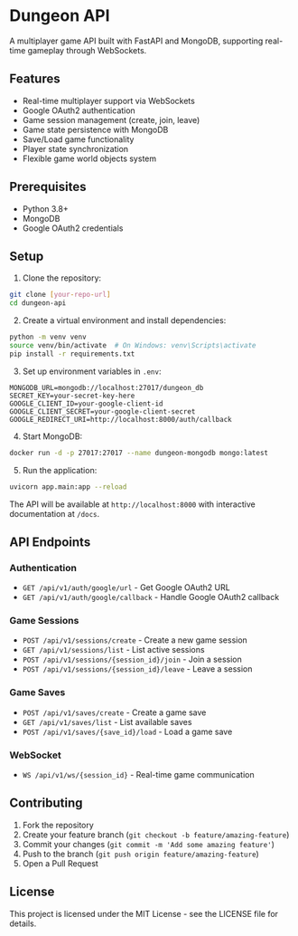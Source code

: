 # Dungeon API

A multiplayer game API built with FastAPI and MongoDB, supporting real-time gameplay through WebSockets.

## Features

- Real-time multiplayer support via WebSockets
- Google OAuth2 authentication
- Game session management (create, join, leave)
- Game state persistence with MongoDB
- Save/Load game functionality
- Player state synchronization
- Flexible game world objects system

## Prerequisites

- Python 3.8+
- MongoDB
- Google OAuth2 credentials

## Setup

1. Clone the repository:
```bash
git clone [your-repo-url]
cd dungeon-api
```

2. Create a virtual environment and install dependencies:
```bash
python -m venv venv
source venv/bin/activate  # On Windows: venv\Scripts\activate
pip install -r requirements.txt
```

3. Set up environment variables in `.env`:
```env
MONGODB_URL=mongodb://localhost:27017/dungeon_db
SECRET_KEY=your-secret-key-here
GOOGLE_CLIENT_ID=your-google-client-id
GOOGLE_CLIENT_SECRET=your-google-client-secret
GOOGLE_REDIRECT_URI=http://localhost:8000/auth/callback
```

4. Start MongoDB:
```bash
docker run -d -p 27017:27017 --name dungeon-mongodb mongo:latest
```

5. Run the application:
```bash
uvicorn app.main:app --reload
```

The API will be available at `http://localhost:8000` with interactive documentation at `/docs`.

## API Endpoints

### Authentication
- `GET /api/v1/auth/google/url` - Get Google OAuth2 URL
- `GET /api/v1/auth/google/callback` - Handle Google OAuth2 callback

### Game Sessions
- `POST /api/v1/sessions/create` - Create a new game session
- `GET /api/v1/sessions/list` - List active sessions
- `POST /api/v1/sessions/{session_id}/join` - Join a session
- `POST /api/v1/sessions/{session_id}/leave` - Leave a session

### Game Saves
- `POST /api/v1/saves/create` - Create a game save
- `GET /api/v1/saves/list` - List available saves
- `POST /api/v1/saves/{save_id}/load` - Load a game save

### WebSocket
- `WS /api/v1/ws/{session_id}` - Real-time game communication

## Contributing

1. Fork the repository
2. Create your feature branch (`git checkout -b feature/amazing-feature`)
3. Commit your changes (`git commit -m 'Add some amazing feature'`)
4. Push to the branch (`git push origin feature/amazing-feature`)
5. Open a Pull Request

## License

This project is licensed under the MIT License - see the LICENSE file for details.
